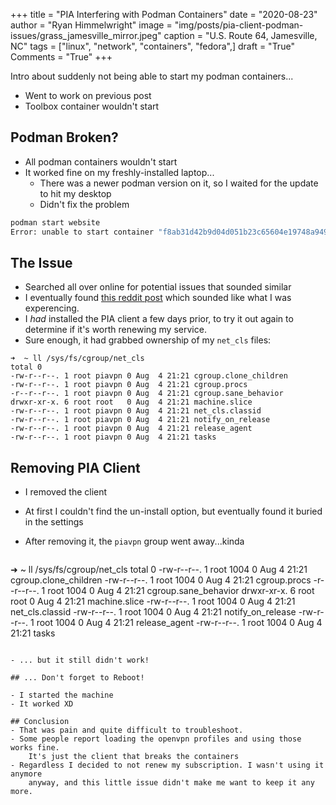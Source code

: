 +++
title   = "PIA Interfering with Podman Containers"
date    = "2020-08-23"
author  = "Ryan Himmelwright"
image   = "img/posts/pia-client-podman-issues/grass_jamesville_mirror.jpeg"
caption = "U.S. Route 64, Jamesville, NC"
tags    = ["linux", "network", "containers", "fedora",]
draft   = "True"
Comments = "True"
+++

Intro about suddenly not being able to start my podman containers...
- Went to work on previous post
- Toolbox container wouldn't start

<!--more-->

## Podman Broken?

- All podman containers wouldn't start
- It worked fine on my freshly-installed laptop...
    - There was a newer podman version on it, so I waited for the update to hit
        my desktop
    - Didn't fix the problem

```sh
podman start website
Error: unable to start container "f8ab31d42b9d04d051b23c65604e19748a9496f17bd3baab8e6f947eee8f3692": creating cgroup directory `/sys/fs/cgroup/net_cls/user.slice/user-1000.slice/user@1000.service/user.slice/libpod-f8ab31d42b9d04d051b23c65604e19748a9496f17bd3baab8e6f947eee8f3692.scope/container`: No such file or directory: OCI runtime command not found error
```


## The Issue

- Searched all over online for potential issues that sounded similar
- I eventually found [this reddit
post](https://www.reddit.com/r/Fedora/comments/hqbo34/podman_cgroup_issues_on_f32/) which sounded like what I was experencing.
- I *had* installed the PIA client a few days prior, to try it out again to
    determine if it's worth renewing my service.
- Sure enough, it had grabbed ownership of my `net_cls` files:
```shell
➜  ~ ll /sys/fs/cgroup/net_cls
total 0
-rw-r--r--. 1 root piavpn 0 Aug  4 21:21 cgroup.clone_children
-rw-r--r--. 1 root piavpn 0 Aug  4 21:21 cgroup.procs
-r--r--r--. 1 root piavpn 0 Aug  4 21:21 cgroup.sane_behavior
drwxr-xr-x. 6 root root   0 Aug  4 21:21 machine.slice
-rw-r--r--. 1 root piavpn 0 Aug  4 21:21 net_cls.classid
-rw-r--r--. 1 root piavpn 0 Aug  4 21:21 notify_on_release
-rw-r--r--. 1 root piavpn 0 Aug  4 21:21 release_agent
-rw-r--r--. 1 root piavpn 0 Aug  4 21:21 tasks
```


## Removing PIA Client

- I removed the client
- At first I couldn't find the un-install option, but eventually found it
    buried in the settings
- After removing it, the `piavpn` group went away...kinda

    ```shell
➜  ~ ll /sys/fs/cgroup/net_cls
total 0
-rw-r--r--. 1 root 1004 0 Aug  4 21:21 cgroup.clone_children
-rw-r--r--. 1 root 1004 0 Aug  4 21:21 cgroup.procs
-r--r--r--. 1 root 1004 0 Aug  4 21:21 cgroup.sane_behavior
drwxr-xr-x. 6 root root 0 Aug  4 21:21 machine.slice
-rw-r--r--. 1 root 1004 0 Aug  4 21:21 net_cls.classid
-rw-r--r--. 1 root 1004 0 Aug  4 21:21 notify_on_release
-rw-r--r--. 1 root 1004 0 Aug  4 21:21 release_agent
-rw-r--r--. 1 root 1004 0 Aug  4 21:21 tasks
```

- ... but it still didn't work!

## ... Don't forget to Reboot!

- I started the machine
- It worked XD

## Conclusion
- That was pain and quite difficult to troubleshoot.
- Some people report loading the openvpn profiles and using those works fine.
    It's just the client that breaks the containers
- Regardless I decided to not renew my subscription. I wasn't using it anymore
    anyway, and this little issue didn't make me want to keep it any more.

